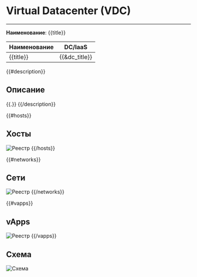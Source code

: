 # Virtual Datacenter (VDC)
***  
**Наименование**: {{title}}

| Наименование | DC/IaaS       |
|--------------|---------------|
| {{title}}    | {{&dc_title}} |

{{#description}}
## Описание
{{.}}
{{/description}}

{{#hosts}}
## Хосты
![Реестр](@entity/{{entity}}/hosts?id={{id}})
{{/hosts}}

{{#networks}}
## Сети
![Реестр](@entity/{{entity}}/networks?id={{id}})
{{/networks}}

{{#vapps}}
## vApps
![Реестр](@entity/{{entity}}/vapps?id={{id}})
{{/vapps}}

## Схема

![Схема](@entity/{{entity}}/schema?id={{id}})
